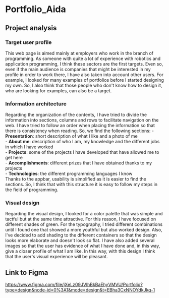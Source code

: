 # Portfolio_Aida

## Project analysis

### Target user profile
This web page is aimed mainly at employers who work in the branch of programming. As someone with quite a lot of experience with robotics and application programming, I think these sectors are the first targets. Even so, even if the main audience is companies that might be interested in my profile in order to work there, I have also taken into account other users. For example, I looked for many examples of portfolios before I started designing my own. So, I also think that those people who don't know how to design it, who are looking for examples, can also be a target.

### Information architecture
Regarding the organization of the contents, I have tried to divide the information into sections, columns and rows to facilitate navigation on the web. I have tried to follow an order when placing the information so that there is consistency when reading. So, we find the following sections:
	- **Presentation**: short description of what I like and a photo of me  
	- **About me**: description of who I am, my knowledge and the different jobs in which I have worked  
	- **Projects**: some of the projects I have developed that have allowed me to get here  
	- **Accomplishments**: different prizes that I have obtained thanks to my projects  
	- **Technologies**: the different programming languages ​​I know  
Thanks to the appbar, usability is simplified as it is easier to find the sections. So, I think that with this structure it is easy to follow my steps in the field of programming.

### Visual design
Regarding the visual design, I looked for a color palette that was simple and tactful but at the same time attractive. For this reason, I have focused on different shades of green. For the typography, I tried different combinations until I found one that showed a more youthful but also worked design. Also, I've decided to add shading to the different containers so that the design looks more elaborate and doesn't look so flat. I have also added several images so that the user has evidence of what I have done and, in this way, give a closer profile of what I am like. In this way, with this design I think that the user's visual experience will be pleasant.

## Link to Figma
https://www.figma.com/file/jXeLz09JVlhBkBaEhyVMVU/Portfolio?type=design&node-id=0%3A1&mode=design&t=EBha3CxNNOYdkJkq-1
